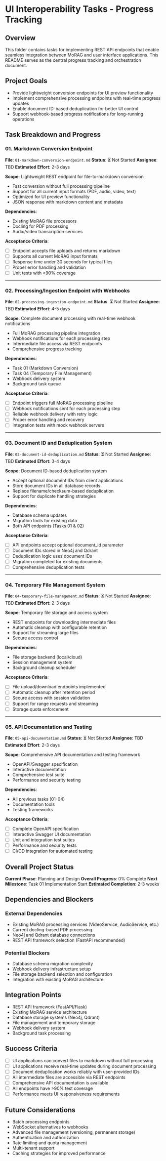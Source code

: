 # UI Interoperability Tasks - Progress Tracking

## Overview
This folder contains tasks for implementing REST API endpoints that enable seamless integration between MoRAG and user interface applications. This README serves as the central progress tracking and orchestration document.

## Project Goals
- Provide lightweight conversion endpoints for UI preview functionality
- Implement comprehensive processing endpoints with real-time progress updates
- Enable document ID-based deduplication for better UI control
- Support webhook-based progress notifications for long-running operations

## Task Breakdown and Progress

### 01. Markdown Conversion Endpoint
**File**: `01-markdown-conversion-endpoint.md`
**Status**: ⏳ Not Started
**Assignee**: TBD
**Estimated Effort**: 2-3 days

**Scope**: Lightweight REST endpoint for file-to-markdown conversion
- Fast conversion without full processing pipeline
- Support for all current input formats (PDF, audio, video, text)
- Optimized for UI preview functionality
- JSON response with markdown content and metadata

**Dependencies**:
- Existing MoRAG file processors
- Docling for PDF processing
- Audio/video transcription services

**Acceptance Criteria**:
- [ ] Endpoint accepts file uploads and returns markdown
- [ ] Supports all current MoRAG input formats
- [ ] Response time under 30 seconds for typical files
- [ ] Proper error handling and validation
- [ ] Unit tests with >90% coverage

---

### 02. Processing/Ingestion Endpoint with Webhooks
**File**: `02-processing-ingestion-endpoint.md`
**Status**: ⏳ Not Started
**Assignee**: TBD
**Estimated Effort**: 4-5 days

**Scope**: Complete document processing with real-time webhook notifications
- Full MoRAG processing pipeline integration
- Webhook notifications for each processing step
- Intermediate file access via REST endpoints
- Comprehensive progress tracking

**Dependencies**:
- Task 01 (Markdown Conversion)
- Task 04 (Temporary File Management)
- Webhook delivery system
- Background task queue

**Acceptance Criteria**:
- [ ] Endpoint triggers full MoRAG processing pipeline
- [ ] Webhook notifications sent for each processing step
- [ ] Reliable webhook delivery with retry logic
- [ ] Proper error handling and recovery
- [ ] Integration tests with mock webhook servers

---

### 03. Document ID and Deduplication System
**File**: `03-document-id-deduplication.md`
**Status**: ⏳ Not Started
**Assignee**: TBD
**Estimated Effort**: 3-4 days

**Scope**: Document ID-based deduplication system
- Accept optional document IDs from client applications
- Store document IDs in all database records
- Replace filename/checksum-based deduplication
- Support for duplicate handling strategies

**Dependencies**:
- Database schema updates
- Migration tools for existing data
- Both API endpoints (Tasks 01 & 02)

**Acceptance Criteria**:
- [ ] API endpoints accept optional document_id parameter
- [ ] Document IDs stored in Neo4j and Qdrant
- [ ] Deduplication logic uses document IDs
- [ ] Migration completed for existing documents
- [ ] Comprehensive deduplication tests

---

### 04. Temporary File Management System
**File**: `04-temporary-file-management.md`
**Status**: ⏳ Not Started
**Assignee**: TBD
**Estimated Effort**: 2-3 days

**Scope**: Temporary file storage and access system
- REST endpoints for downloading intermediate files
- Automatic cleanup with configurable retention
- Support for streaming large files
- Secure access control

**Dependencies**:
- File storage backend (local/cloud)
- Session management system
- Background cleanup scheduler

**Acceptance Criteria**:
- [ ] File upload/download endpoints implemented
- [ ] Automatic cleanup after retention period
- [ ] Secure access with session validation
- [ ] Support for range requests and streaming
- [ ] Storage quota enforcement

---

### 05. API Documentation and Testing
**File**: `05-api-documentation.md`
**Status**: ⏳ Not Started
**Assignee**: TBD
**Estimated Effort**: 2-3 days

**Scope**: Comprehensive API documentation and testing framework
- OpenAPI/Swagger specification
- Interactive documentation
- Comprehensive test suite
- Performance and security testing

**Dependencies**:
- All previous tasks (01-04)
- Documentation tools
- Testing frameworks

**Acceptance Criteria**:
- [ ] Complete OpenAPI specification
- [ ] Interactive Swagger UI documentation
- [ ] Unit and integration test suites
- [ ] Performance and security tests
- [ ] CI/CD integration for automated testing

## Overall Project Status

**Current Phase**: Planning and Design
**Overall Progress**: 0% Complete
**Next Milestone**: Task 01 Implementation Start
**Estimated Completion**: 2-3 weeks

## Dependencies and Blockers

### External Dependencies
- Existing MoRAG processing services (VideoService, AudioService, etc.)
- Current docling-based PDF processing
- Neo4j and Qdrant database connections
- REST API framework selection (FastAPI recommended)

### Potential Blockers
- Database schema migration complexity
- Webhook delivery infrastructure setup
- File storage backend selection and configuration
- Integration with existing MoRAG architecture

## Integration Points
- REST API framework (FastAPI/Flask)
- Existing MoRAG service architecture
- Database storage systems (Neo4j, Qdrant)
- File management and temporary storage
- Webhook delivery system
- Background task processing

## Success Criteria
- [ ] UI applications can convert files to markdown without full processing
- [ ] UI applications receive real-time updates during document processing
- [ ] Document deduplication works reliably with user-provided IDs
- [ ] All intermediate files are accessible via REST endpoints
- [ ] Comprehensive API documentation is available
- [ ] All endpoints have >90% test coverage
- [ ] Performance meets UI responsiveness requirements

## Future Considerations
- Batch processing endpoints
- WebSocket alternatives to webhooks
- Advanced file management (versioning, permanent storage)
- Authentication and authorization
- Rate limiting and quota management
- Multi-tenant support
- Caching strategies for improved performance
